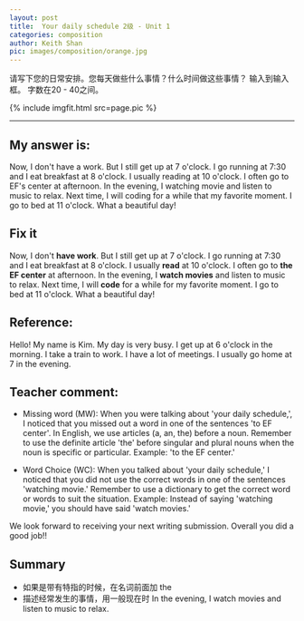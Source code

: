 ```yaml
---
layout: post
title:  Your daily schedule 2级 - Unit 1
categories: composition
author: Keith Shan
pic: images/composition/orange.jpg
---
```

请写下您的日常安排。您每天做些什么事情？什么时间做这些事情？ 输入到输入框。 字数在20 - 40之间。
<!--more-->


{% include imgfit.html src=page.pic %}

---

## My answer is:

Now, I don't have a work. But I still get up at 7 o'clock. I go running at 7:30 and I eat breakfast at 8 o'clock.
I usually reading at 10 o'clock. I often go to EF's center at afternoon. In the evening, I watching movie and listen to 
music to relax. Next time, I will coding for a while that my favorite moment. I go to bed at 11 o'clock. What a beautiful day!

## Fix it
Now, I don't **have work**. But I still get up at 7 o'clock. I go running at 7:30 and I eat breakfast at 8 o'clock. 
I usually **read** at 10 o'clock. I often go to **the EF center** at afternoon. In the evening, I **watch movies** and 
listen to music to relax. Next time, I will **code** for a while for my favorite moment. I go to bed at 11 o'clock. 
What a beautiful day!

## Reference:

Hello! My name is Kim. My day is very busy. I get up at 6 o'clock in the morning. I take a train to work. 
I have a lot of meetings. I usually go home at 7 in the evening.


## Teacher comment:

- Missing word (MW): When you were talking about 'your daily schedule,', I noticed that you missed out a word in one of 
the sentences 'to EF center'. In English, we use articles (a, an, the) before a noun. 
Remember to use the definite article 'the' before singular and plural nouns when the noun is specific or particular. 
Example: 'to the EF center.' 

- Word Choice (WC): When you talked about 'your daily schedule,' I noticed that you did not use the correct words 
in one of the sentences 'watching movie.' Remember to use a dictionary to get the correct word or words to suit the situation. 
Example: Instead of saying 'watching movie,' you should have said 'watch movies.' 

We look forward to receiving your next writing submission. Overall you did a good job!!

## Summary

- 如果是带有特指的时候，在名词前面加 the
- 描述经常发生的事情，用一般现在时  In the evening, I watch movies and listen to music to relax. 
